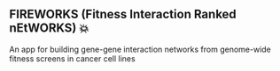 ## FIREWORKS (Fitness Interaction Ranked nEtWORKS) :boom:
An app for building gene-gene interaction networks from genome-wide fitness screens in cancer cell lines
